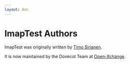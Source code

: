 ```yaml
---
layout: doc
---
```


# ImapTest Authors

ImapTest was originally written by [Timo Sirianen](mailto:tss@iki.fi).

It is now maintained by the Dovecot Team at [Open-Xchange](http://www.open-xchange.com/).
